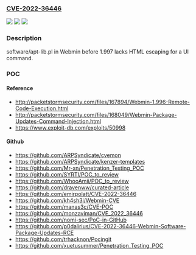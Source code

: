 ### [CVE-2022-36446](https://cve.mitre.org/cgi-bin/cvename.cgi?name=CVE-2022-36446)
![](https://img.shields.io/static/v1?label=Product&message=n%2Fa&color=blue)
![](https://img.shields.io/static/v1?label=Version&message=n%2Fa&color=blue)
![](https://img.shields.io/static/v1?label=Vulnerability&message=n%2Fa&color=brighgreen)

### Description

software/apt-lib.pl in Webmin before 1.997 lacks HTML escaping for a UI command.

### POC

#### Reference
- http://packetstormsecurity.com/files/167894/Webmin-1.996-Remote-Code-Execution.html
- http://packetstormsecurity.com/files/168049/Webmin-Package-Updates-Command-Injection.html
- https://www.exploit-db.com/exploits/50998

#### Github
- https://github.com/ARPSyndicate/cvemon
- https://github.com/ARPSyndicate/kenzer-templates
- https://github.com/Mr-xn/Penetration_Testing_POC
- https://github.com/SYRTI/POC_to_review
- https://github.com/WhooAmii/POC_to_review
- https://github.com/dravenww/curated-article
- https://github.com/emirpolatt/CVE-2022-36446
- https://github.com/kh4sh3i/Webmin-CVE
- https://github.com/manas3c/CVE-POC
- https://github.com/monzaviman/CVE_2022_36446
- https://github.com/nomi-sec/PoC-in-GitHub
- https://github.com/p0dalirius/CVE-2022-36446-Webmin-Software-Package-Updates-RCE
- https://github.com/trhacknon/Pocingit
- https://github.com/xuetusummer/Penetration_Testing_POC

